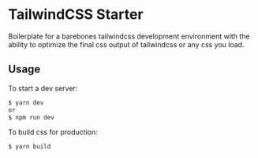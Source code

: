 # TailwindCSS Starter

Boilerplate for a barebones tailwindcss development environment with the ability to optimize the final css output of tailwindcss or any css you load.

## Usage

To start a dev server:

```bash
$ yarn dev
or
$ npm run dev
```

To build css for production:

```bash
$ yarn build
```
